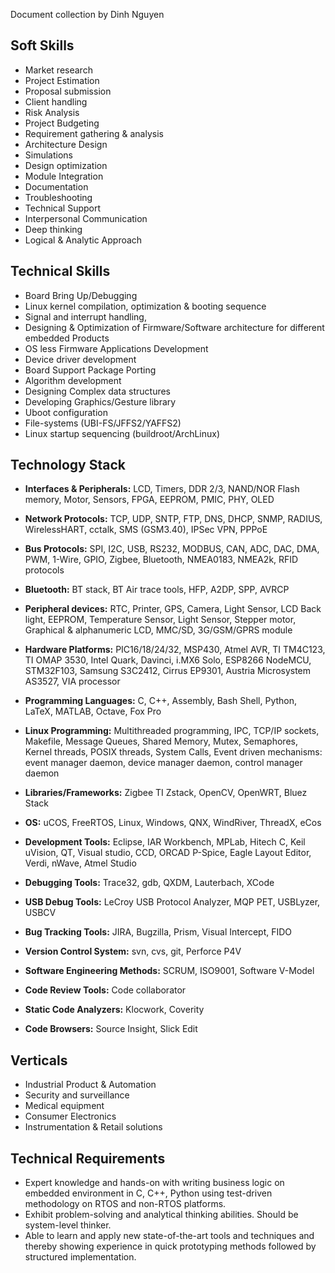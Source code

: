 Document collection by Dinh Nguyen 
## Soft Skills
- Market research
- Project Estimation
- Proposal submission
- Client handling
- Risk Analysis
- Project Budgeting
- Requirement gathering & analysis
- Architecture Design
- Simulations
- Design optimization
- Module Integration
- Documentation
- Troubleshooting
- Technical Support
- Interpersonal Communication
- Deep thinking
- Logical & Analytic Approach

## Technical Skills
- Board Bring Up/Debugging
- Linux kernel compilation, optimization & booting sequence
- Signal and interrupt handling,
-	Designing & Optimization of Firmware/Software architecture for different embedded Products 
-	OS less Firmware Applications Development
- Device driver development
- Board Support Package Porting
-	Algorithm development
- Designing Complex data structures
- Developing Graphics/Gesture library
- Uboot configuration
- File-systems (UBI-FS/JFFS2/YAFFS2)
- Linux startup sequencing (buildroot/ArchLinux)

## Technology Stack
- **Interfaces & Peripherals:** LCD, Timers, DDR 2/3, NAND/NOR Flash memory, Motor, Sensors, FPGA, EEPROM, PMIC, PHY, OLED

- **Network Protocols:** TCP, UDP, SNTP, FTP, DNS, DHCP, SNMP, RADIUS, WirelessHART, cctalk, SMS (GSM3.40), IPSec VPN, PPPoE

- **Bus Protocols:** SPI, I2C, USB, RS232, MODBUS, CAN, ADC, DAC, DMA, PWM, 1-Wire, GPIO, Zigbee, Bluetooth, NMEA0183, NMEA2k, RFID protocols

- **Bluetooth:** BT stack, BT Air trace tools, HFP, A2DP, SPP, AVRCP

- **Peripheral devices:** RTC, Printer, GPS, Camera, Light Sensor, LCD Back light, EEPROM, Temperature Sensor, Light Sensor, Stepper motor, Graphical & alphanumeric LCD, MMC/SD, 3G/GSM/GPRS module

- **Hardware Platforms:** PIC16/18/24/32, MSP430, Atmel AVR, TI TM4C123, TI OMAP 3530, Intel Quark, Davinci, i.MX6 Solo, ESP8266  NodeMCU, STM32F103, Samsung S3C2412, Cirrus EP9301, Austria Microsystem AS3527, VIA processor

- **Programming Languages:** C, C++, Assembly, Bash Shell, Python, LaTeX, MATLAB, Octave, Fox Pro

- **Linux Programming:** Multithreaded programming, IPC, TCP/IP sockets, Makefile, Message Queues, Shared Memory, Mutex, Semaphores, Kernel threads, POSIX threads, System Calls, Event driven mechanisms: event manager daemon, device manager daemon, control manager daemon

- **Libraries/Frameworks:** Zigbee TI Zstack, OpenCV, OpenWRT, Bluez Stack

- **OS:** uCOS, FreeRTOS, Linux, Windows, QNX, WindRiver, ThreadX, eCos

- **Development Tools:** Eclipse, IAR Workbench, MPLab, Hitech C, Keil uVision, QT, Visual studio, CCD, ORCAD P-Spice, Eagle Layout Editor, Verdi, nWave, Atmel Studio

- **Debugging Tools:** Trace32, gdb, QXDM, Lauterbach, XCode

- **USB Debug Tools:** LeCroy USB Protocol Analyzer, MQP PET, USBLyzer, USBCV

- **Bug Tracking Tools:** JIRA, Bugzilla, Prism, Visual Intercept, FIDO

- **Version Control System:** svn, cvs, git, Perforce P4V

- **Software Engineering Methods:** SCRUM, ISO9001, Software V-Model

- **Code Review Tools:** Code collaborator

- **Static Code Analyzers:** Klocwork, Coverity

- **Code Browsers:** Source Insight, Slick Edit

## Verticals
- Industrial Product & Automation
- Security and surveillance
- Medical equipment
- Consumer Electronics
- Instrumentation & Retail solutions

## Technical Requirements
- Expert knowledge and hands-on with writing business logic on embedded environment in C, C++, Python using test-driven methodology on RTOS and non-RTOS platforms.
- Exhibit problem-solving and analytical thinking abilities. Should be system-level thinker.
- Able to learn and apply new state-of-the-art tools and techniques and thereby showing experience in quick prototyping methods followed by structured implementation.
